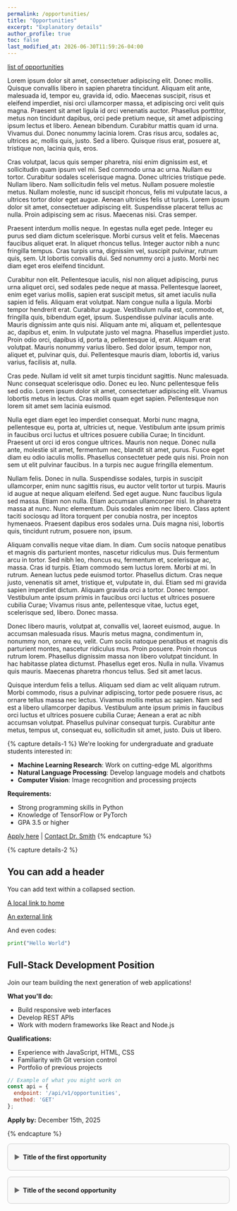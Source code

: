 ```yaml
---
permalink: /opportunities/
title: "Opportunities"
excerpt: "Explanatory details"
author_profile: true
toc: false
last_modified_at: 2026-06-30T11:59:26-04:00
---
```


[list of opportunities](#opportunities)

Lorem ipsum dolor sit amet, consectetuer adipiscing elit. Donec mollis. Quisque convallis libero in sapien pharetra tincidunt. Aliquam elit ante, malesuada id, tempor eu, gravida id, odio. Maecenas suscipit, risus et eleifend imperdiet, nisi orci ullamcorper massa, et adipiscing orci velit quis magna. Praesent sit amet ligula id orci venenatis auctor. Phasellus porttitor, metus non tincidunt dapibus, orci pede pretium neque, sit amet adipiscing ipsum lectus et libero. Aenean bibendum. Curabitur mattis quam id urna. Vivamus dui. Donec nonummy lacinia lorem. Cras risus arcu, sodales ac, ultrices ac, mollis quis, justo. Sed a libero. Quisque risus erat, posuere at, tristique non, lacinia quis, eros.

Cras volutpat, lacus quis semper pharetra, nisi enim dignissim est, et sollicitudin quam ipsum vel mi. Sed commodo urna ac urna. Nullam eu tortor. Curabitur sodales scelerisque magna. Donec ultricies tristique pede. Nullam libero. Nam sollicitudin felis vel metus. Nullam posuere molestie metus. Nullam molestie, nunc id suscipit rhoncus, felis mi vulputate lacus, a ultrices tortor dolor eget augue. Aenean ultricies felis ut turpis. Lorem ipsum dolor sit amet, consectetuer adipiscing elit. Suspendisse placerat tellus ac nulla. Proin adipiscing sem ac risus. Maecenas nisi. Cras semper.

Praesent interdum mollis neque. In egestas nulla eget pede. Integer eu purus sed diam dictum scelerisque. Morbi cursus velit et felis. Maecenas faucibus aliquet erat. In aliquet rhoncus tellus. Integer auctor nibh a nunc fringilla tempus. Cras turpis urna, dignissim vel, suscipit pulvinar, rutrum quis, sem. Ut lobortis convallis dui. Sed nonummy orci a justo. Morbi nec diam eget eros eleifend tincidunt.

Curabitur non elit. Pellentesque iaculis, nisl non aliquet adipiscing, purus urna aliquet orci, sed sodales pede neque at massa. Pellentesque laoreet, enim eget varius mollis, sapien erat suscipit metus, sit amet iaculis nulla sapien id felis. Aliquam erat volutpat. Nam congue nulla a ligula. Morbi tempor hendrerit erat. Curabitur augue. Vestibulum nulla est, commodo et, fringilla quis, bibendum eget, ipsum. Suspendisse pulvinar iaculis ante. Mauris dignissim ante quis nisi. Aliquam ante mi, aliquam et, pellentesque ac, dapibus et, enim. In vulputate justo vel magna. Phasellus imperdiet justo. Proin odio orci, dapibus id, porta a, pellentesque id, erat. Aliquam erat volutpat. Mauris nonummy varius libero. Sed dolor ipsum, tempor non, aliquet et, pulvinar quis, dui. Pellentesque mauris diam, lobortis id, varius varius, facilisis at, nulla.

Cras pede. Nullam id velit sit amet turpis tincidunt sagittis. Nunc malesuada. Nunc consequat scelerisque odio. Donec eu leo. Nunc pellentesque felis sed odio. Lorem ipsum dolor sit amet, consectetuer adipiscing elit. Vivamus lobortis metus in lectus. Cras mollis quam eget sapien. Pellentesque non lorem sit amet sem lacinia euismod.

Nulla eget diam eget leo imperdiet consequat. Morbi nunc magna, pellentesque eu, porta at, ultricies ut, neque. Vestibulum ante ipsum primis in faucibus orci luctus et ultrices posuere cubilia Curae; In tincidunt. Praesent ut orci id eros congue ultrices. Mauris non neque. Donec nulla ante, molestie sit amet, fermentum nec, blandit sit amet, purus. Fusce eget diam eu odio iaculis mollis. Phasellus consectetuer pede quis nisi. Proin non sem ut elit pulvinar faucibus. In a turpis nec augue fringilla elementum.

Nullam felis. Donec in nulla. Suspendisse sodales, turpis in suscipit ullamcorper, enim nunc sagittis risus, eu auctor velit tortor ut turpis. Mauris id augue at neque aliquam eleifend. Sed eget augue. Nunc faucibus ligula sed massa. Etiam non nulla. Etiam accumsan ullamcorper nisl. In pharetra massa at nunc. Nunc elementum. Duis sodales enim nec libero. Class aptent taciti sociosqu ad litora torquent per conubia nostra, per inceptos hymenaeos. Praesent dapibus eros sodales urna. Duis magna nisi, lobortis quis, tincidunt rutrum, posuere non, ipsum.

Aliquam convallis neque vitae diam. In diam. Cum sociis natoque penatibus et magnis dis parturient montes, nascetur ridiculus mus. Duis fermentum arcu in tortor. Sed nibh leo, rhoncus eu, fermentum et, scelerisque ac, massa. Cras id turpis. Etiam commodo sem luctus lorem. Morbi at mi. In rutrum. Aenean luctus pede euismod tortor. Phasellus dictum. Cras neque justo, venenatis sit amet, tristique et, vulputate in, dui. Etiam sed mi gravida sapien imperdiet dictum. Aliquam gravida orci a tortor. Donec tempor. Vestibulum ante ipsum primis in faucibus orci luctus et ultrices posuere cubilia Curae; Vivamus risus ante, pellentesque vitae, luctus eget, scelerisque sed, libero. Donec massa.

Donec libero mauris, volutpat at, convallis vel, laoreet euismod, augue. In accumsan malesuada risus. Mauris metus magna, condimentum in, nonummy non, ornare eu, velit. Cum sociis natoque penatibus et magnis dis parturient montes, nascetur ridiculus mus. Proin posuere. Proin rhoncus rutrum lorem. Phasellus dignissim massa non libero volutpat tincidunt. In hac habitasse platea dictumst. Phasellus eget eros. Nulla in nulla. Vivamus quis mauris. Maecenas pharetra rhoncus tellus. Sed sit amet lacus.

Quisque interdum felis a tellus. Aliquam sed diam ac velit aliquam rutrum. Morbi commodo, risus a pulvinar adipiscing, tortor pede posuere risus, ac ornare tellus massa nec lectus. Vivamus mollis metus ac sapien. Nam sed est a libero ullamcorper dapibus. Vestibulum ante ipsum primis in faucibus orci luctus et ultrices posuere cubilia Curae; Aenean a erat ac nibh accumsan volutpat. Phasellus pulvinar consequat turpis. Curabitur ante metus, tempus ut, consequat eu, sollicitudin sit amet, justo. Duis ut libero.


{% capture details-1 %}
We're looking for undergraduate and graduate students interested in:

- **Machine Learning Research**: Work on cutting-edge ML algorithms
- **Natural Language Processing**: Develop language models and chatbots  
- **Computer Vision**: Image recognition and processing projects

**Requirements:**
- Strong programming skills in Python
- Knowledge of TensorFlow or PyTorch
- GPA 3.5 or higher

[Apply here](/apply) | [Contact Dr. Smith](mailto:smith@university.edu)
{% endcapture %}


{% capture details-2 %}
## You can add a header

You can add text within a collapsed section.

[A local link to home](/)


[An external link](https://example.com)

And even codes:
```python
print("Hello World")
```
## Full-Stack Development Position

Join our team building the next generation of web applications!

**What you'll do:**
- Build responsive web interfaces
- Develop REST APIs
- Work with modern frameworks like React and Node.js

**Qualifications:**
- Experience with JavaScript, HTML, CSS
- Familiarity with Git version control
- Portfolio of previous projects

```javascript
// Example of what you might work on
const api = {
  endpoint: '/api/v1/opportunities',
  method: 'GET'
};
```

**Apply by:** December 15th, 2025


{% endcapture %}

<div id="opportunities">
<details> <summary>Title of the first opportunity</summary> {{ details-1 | markdownify }} </details>
<details> <summary>Title of the second opportunity</summary> {{ details-2 | markdownify }} </details>
</div>

<style>
/* Enhanced details animation styles */
details {
  border: 1px solid #ccc;
  border-radius: 8px;
  padding: 1em;
  margin-bottom: 1em;
  background-color: #f9f9f9;
  transition: all 0.3s ease;
  overflow: hidden;
}

details:hover {
  border-color: #999;
  box-shadow: 0 2px 8px rgba(0, 0, 0, 0.1);
}

details summary {
  font-weight: bold;
  cursor: pointer;
  outline: none;
  padding: 0.5em 0;
  transition: all 0.2s ease;
  position: relative;
}

details summary:hover {
  color: #0066cc;
}

/* Arrow animation */
details summary::marker {
  content: '';
}

details summary::before {
  content: '▶';
  display: inline-block;
  margin-right: 0.5em;
  transition: transform 0.3s ease;
  color: #666;
}

details[open] summary::before {
  transform: rotate(90deg);
  color: #0066cc;
}

/* Content animation */
details > *:not(summary) {
  animation: slideDown 0.3s ease-out;
  transform-origin: top;
}

details:not([open]) > *:not(summary) {
  animation: slideUp 0.2s ease-in;
}

/* Keyframe animations */
@keyframes slideDown {
  from {
    opacity: 0;
    transform: translateY(-10px);
    max-height: 0;
  }
  to {
    opacity: 1;
    transform: translateY(0);
    max-height: 1000px;
  }
}

@keyframes slideUp {
  from {
    opacity: 1;
    transform: translateY(0);
    max-height: 1000px;
  }
  to {
    opacity: 0;
    transform: translateY(-10px);
    max-height: 0;
  }
}

/* Smooth height transition alternative (more reliable) */
details .content-wrapper {
  overflow: hidden;
  transition: max-height 0.3s ease, opacity 0.3s ease;
}

/* Active state styling */
details[open] {
  border-color: #0066cc;
  background-color: #f0f7ff;
}

</style>

<script>
document.addEventListener('DOMContentLoaded', () => {
  const detailsList = document.querySelectorAll('details');

  detailsList.forEach((targetDetail) => {
    targetDetail.addEventListener('toggle', () => {
      if (targetDetail.open) {
        detailsList.forEach((detail) => {
          if (detail !== targetDetail && detail.open) {
            detail.removeAttribute('open');
          }
        });
      }
    });
  });
});
</script>
